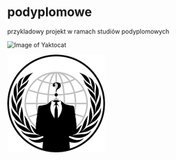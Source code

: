 # podyplomowe

przykladowy projekt w ramach studiów podyplomowych

![Image of Yaktocat](https://octodex.github.com/images/yaktocat.png)

![Image of Yaktocat](anonymous.png)
